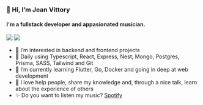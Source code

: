 ### 👋 Hi, I’m Jean Vittory
#### I'm a fullstack developer and appasionated musician.

<a href= "https://www.instagram.com/laguna_sideral/"><img src="https://img.shields.io/badge/Instagram-E4405F?style=for-the-badge&logo=instagram&logoColor=white" /></a>
<a href= "https://www.linkedin.com/in/carlovittory/"><img src= "https://img.shields.io/badge/LinkedIn-0077B5?style=for-the-badge&logo=linkedin&logoColor=white" /></a>

- 👀 I’m interested in backend and frontend projects
- 🔩 Daily using Typescript, React, Express, Nest, Mongo, Postgres, Prisma, SASS, Tailwind and Git 
- 🌱 I’m currently learning Flutter, Go, Docker and going in deep at web development 
- 🙌 I love help people, share my knowledge and, through a nice talk, learn about the experience of others
- ✨ Do you want to listen my music? [Spotify](https://open.spotify.com/artist/1rh41sScm5dg9xsmg4zGeX)

